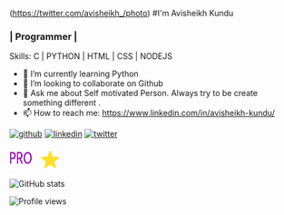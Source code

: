 (https://twitter.com/avisheikh_/photo)
#I'm Avisheikh Kundu

###  | Programmer | 




Skills: C | PYTHON | HTML | CSS | NODEJS

- 🌱 I’m currently learning Python 
- 👯 I’m looking to collaborate on Github 
- 💬 Ask me about Self motivated Person. Always try to be create something different . 
- 📫 How to reach me: https://www.linkedin.com/in/avisheikh-kundu/ 


[<img src='https://cdn.jsdelivr.net/npm/simple-icons@3.0.1/icons/github.svg' alt='github' height='40'>](https://github.com/AvisheikhKundu)  [<img src='https://cdn.jsdelivr.net/npm/simple-icons@3.0.1/icons/linkedin.svg' alt='linkedin' height='40'>](https://www.linkedin.com/in/avisheikh-kundu/)  [<img src='https://cdn.jsdelivr.net/npm/simple-icons@3.0.1/icons/twitter.svg' alt='twitter' height='40'>](https://twitter.com/@avisheikh_)  

<a href='https://github.com/pricing'><img src='https://raw.githubusercontent.com/acervenky/animated-github-badges/master/assets/pro.gif' width='40' height='40'></a> <a href='https://stars.github.com/'><img src='https://raw.githubusercontent.com/acervenky/animated-github-badges/master/assets/starbadge.gif' width='35' height='35'></a> 

![GitHub stats](https://github-readme-stats.vercel.app/api?username=AvisheikhKundu&show_icons=true&count_private=true)  

![Profile views](https://gpvc.arturio.dev/AvisheikhKundu)  
